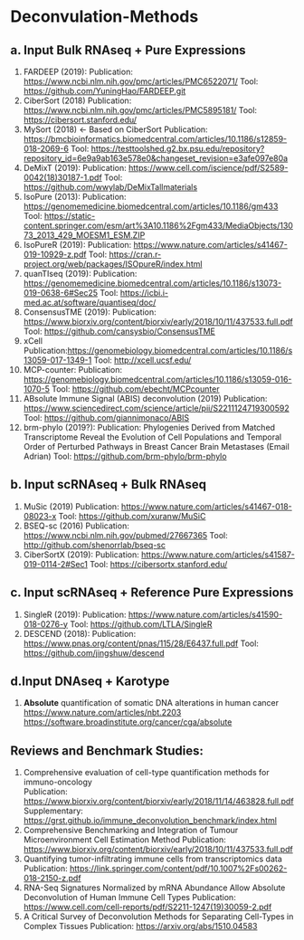 # Deconvulation-Methods

## a. Input Bulk RNAseq + Pure Expressions

1. FARDEEP (2019): 
  Publication: https://www.ncbi.nlm.nih.gov/pmc/articles/PMC6522071/
  Tool: https://github.com/YuningHao/FARDEEP.git
2. CiberSort (2018)
  Publication: https://www.ncbi.nlm.nih.gov/pmc/articles/PMC5895181/
  Tool: https://cibersort.stanford.edu/
3. MySort (2018) <- Based on CiberSort
  Publication: https://bmcbioinformatics.biomedcentral.com/articles/10.1186/s12859-018-2069-6
  Tool: https://testtoolshed.g2.bx.psu.edu/repository?repository_id=6e9a9ab163e578e0&changeset_revision=e3afe097e80a
4. DeMixT (2019):
  Publication: https://www.cell.com/iscience/pdf/S2589-0042(18)30187-1.pdf
  Tool: https://github.com/wwylab/DeMixTallmaterials
5. IsoPure (2013):
  Publication: https://genomemedicine.biomedcentral.com/articles/10.1186/gm433
  Tool: https://static-content.springer.com/esm/art%3A10.1186%2Fgm433/MediaObjects/13073_2013_429_MOESM1_ESM.ZIP
6. IsoPureR (2019):
  Publication: https://www.nature.com/articles/s41467-019-10929-z.pdf
  Tool: https://cran.r-project.org/web/packages/ISOpureR/index.html
7. quanTIseq (2019):
  Publication: https://genomemedicine.biomedcentral.com/articles/10.1186/s13073-019-0638-6#Sec25
  Tool: https://icbi.i-med.ac.at/software/quantiseq/doc/
8. ConsensusTME (2019):
  Publication: https://www.biorxiv.org/content/biorxiv/early/2018/10/11/437533.full.pdf
  Tool: https://github.com/cansysbio/ConsensusTME
9. xCell
  Publication:https://genomebiology.biomedcentral.com/articles/10.1186/s13059-017-1349-1
  Tool: http://xcell.ucsf.edu/
10. MCP-counter:
  Publication: https://genomebiology.biomedcentral.com/articles/10.1186/s13059-016-1070-5
  Tool: https://github.com/ebecht/MCPcounter
11. ABsolute Immune Signal (ABIS) deconvolution (2019)
  Publication: https://www.sciencedirect.com/science/article/pii/S2211124719300592
  Tool: https://github.com/giannimonaco/ABIS
12. brm-phylo (2019?):
  Publication: Phylogenies Derived from Matched Transcriptome Reveal the Evolution of Cell Populations and Temporal Order of Perturbed  Pathways in Breast Cancer Brain Metastases (Email Adrian)
  Tool: https://github.com/brm-phylo/brm-phylo


## b. Input scRNAseq + Bulk RNAseq

1. MuSic (2019)
  Publication: https://www.nature.com/articles/s41467-018-08023-x
  Tool: https://github.com/xuranw/MuSiC
2. BSEQ-sc (2016)
  Publication: https://www.ncbi.nlm.nih.gov/pubmed/27667365
  Tool: http://github.com/shenorrlab/bseq-sc
3. CiberSortX (2019):
  Publication: https://www.nature.com/articles/s41587-019-0114-2#Sec1
  Tool: https://cibersortx.stanford.edu/
  
## c. Input scRNAseq + Reference Pure Expressions  
1. SingleR (2019):
  Publication: https://www.nature.com/articles/s41590-018-0276-y
  Tool: https://github.com/LTLA/SingleR 
2. DESCEND (2018):
  Publication: https://www.pnas.org/content/pnas/115/28/E6437.full.pdf
  Tool: https://github.com/jingshuw/descend

## d.Input DNAseq + Karotype
1. __Absolute__ quantification of somatic DNA alterations in human cancer
  https://www.nature.com/articles/nbt.2203
  https://software.broadinstitute.org/cancer/cga/absolute

## Reviews and Benchmark Studies:
1. Comprehensive evaluation of cell-type quantification methods for immuno-oncology  
   Publication: https://www.biorxiv.org/content/biorxiv/early/2018/11/14/463828.full.pdf
   Supplementary: https://grst.github.io/immune_deconvolution_benchmark/index.html
2. Comprehensive Benchmarking and Integration of Tumour Microenvironment Cell Estimation Method
   Publication: https://www.biorxiv.org/content/biorxiv/early/2018/10/11/437533.full.pdf
3. Quantifying tumor-infiltrating immune cells from transcriptomics data
   Publication: https://link.springer.com/content/pdf/10.1007%2Fs00262-018-2150-z.pdf
4. RNA-Seq Signatures Normalized by mRNA Abundance Allow Absolute Deconvolution of Human Immune Cell Types
   Publication: https://www.cell.com/cell-reports/pdf/S2211-1247(19)30059-2.pdf
5. A Critical Survey of Deconvolution Methods for Separating Cell-Types in Complex Tissues
   Publication: https://arxiv.org/abs/1510.04583
